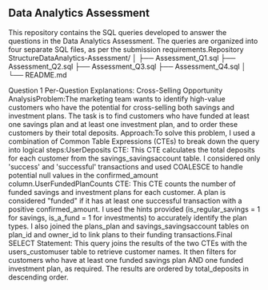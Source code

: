 ## Data Analytics Assessment

This repository contains the SQL queries developed to answer the questions in the Data Analytics Assessment. The queries are organized into four separate SQL files, as per the submission requirements.Repository StructureDataAnalytics-Assessment/
│
├── Assessment_Q1.sql
├── Assessment_Q2.sql
├── Assessment_Q3.sql
├── Assessment_Q4.sql
│
└── README.md

Question 1
Per-Question Explanations: Cross-Selling Opportunity AnalysisProblem:The marketing team wants to identify high-value customers who have the potential for cross-selling both savings and investment plans.  The task is to find customers who have funded at least one savings plan and at least one investment plan, and to order these customers by their total deposits.
Approach:To solve this problem, I used a combination of Common Table Expressions (CTEs) to break down the query into logical steps:UserDeposits CTE: This CTE calculates the total deposits for each customer from the savings_savingsaccount table.  I considered only 'success' and 'successful' transactions and used COALESCE to handle potential null values in the confirmed_amount column.UserFundedPlanCounts CTE: This CTE counts the number of funded savings and investment plans for each customer.  A plan is considered "funded" if it has at least one successful transaction with a positive confirmed_amount.  I used the hints provided (is_regular_savings = 1 for savings, is_a_fund = 1 for investments) to accurately identify the plan types.  I also joined the plans_plan and savings_savingsaccount tables on plan_id and owner_id to link plans to their funding transactions.Final SELECT Statement: This query joins the results of the two CTEs with the users_customuser table to retrieve customer names.  It then filters for customers who have at least one funded savings plan AND one funded investment plan, as required.  The results are ordered by total_deposits in descending order. 
